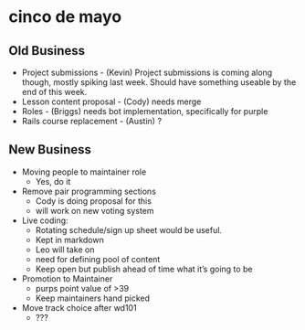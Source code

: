 # cinco de mayo

## Old Business

- Project submissions - (Kevin) Project submissions is coming along though, mostly spiking last week. Should have something useable by the end of this week.
- Lesson content proposal - (Cody) needs merge
- Roles - (Briggs) needs bot implementation, specifically for purple
- Rails course replacement - (Austin) ?

## New Business

- Moving people to maintainer role
    - Yes, do it
- Remove pair programming sections
    - Cody is doing proposal for this
    - will work on new voting system
- Live coding:
    - Rotating schedule/sign up sheet would be useful.
    - Kept in markdown
    - Leo will take on
    - need for defining pool of content
    - Keep open but publish ahead of time what it’s going to be
- Promotion to Maintainer
    - purps point value of >39
    - Keep maintainers hand picked
- Move track choice after wd101
    - ???
